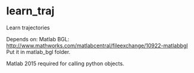 # learn_traj
Learn trajectories

Depends on:
Matlab BGL: http://www.mathworks.com/matlabcentral/fileexchange/10922-matlabbgl
Put it in matlab_bgl folder.

Matlab 2015 required for calling python objects.